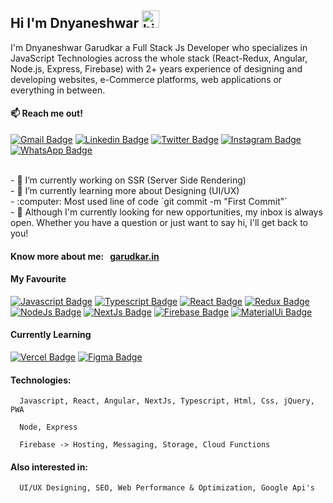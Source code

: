 ## Hi I'm Dnyaneshwar <img src="https://user-images.githubusercontent.com/1303154/88677602-1635ba80-d120-11ea-84d8-d263ba5fc3c0.gif" width="28px" alt="hi">

I'm Dnyaneshwar Garudkar a Full Stack Js Developer who specializes in JavaScript Technologies across the whole stack (React-Redux, Angular, Node.js, Express, Firebase) with 2+ years experience of designing and developing websites, e-Commerce platforms, web applications or everything in between.

#### :mailbox: Reach me out!

[![Gmail Badge](https://img.shields.io/badge/Gmail-D14836?style=for-the-badge&logo=gmail&logoColor=white)](mailto:garudkardnyaneshwar@gmail.com)
[![Linkedin Badge](https://img.shields.io/badge/linkedin-%230077B5.svg?&style=for-the-badge&logo=linkedin&logoColor=white)](https://www.linkedin.com/in/dnyaneshwar-garudkar)
[![Twitter Badge](https://img.shields.io/badge/<handle>-%231DA1F2.svg?&style=for-the-badge&logo=Twitter&logoColor=white)](https://twitter.com/GarudkarD?s=08)
[![Instagram Badge](https://img.shields.io/badge/<handle>-%23E4405F.svg?&style=for-the-badge&logo=Instagram&logoColor=white)](https://www.instagram.com/danny_4884_)
[![WhatsApp Badge](https://img.shields.io/badge/WhatsApp-25D366?style=for-the-badge&logo=whatsapp&logoColor=white)](https://wa.me/7507832247)

<!--
<div style="display: inline-block;">
    <div style="display: inline-block;">
            <a target="_blank" href="mailto:garudkardnyaneshwar@gmail.com">
                   <img alt="Gmail URL" src="https://img.shields.io/twitter/url?color=de6f5a&label=garudkardnyaneshwar&logo=gmail&logoColor=de6f5a&style=flat-square&url=https%3A%2F%2Fmailto%3Agarudkardnyaneshwar%40gmail.com">
            </a>
      </div>
      <div style="display: inline-block;">
            <a target="_blank" href="https://www.linkedin.com/in/dnyaneshwar-garudkar">
                  <img alt="Linkedin URL" src="https://img.shields.io/twitter/url?color=1ca0f1&label=Dnyaneshwar&logo=linkedin&logoColor=1ca0f1&style=flat-square&url=https%3A%2F%2Ftwitter.com%2FGarudkarD%3Fs%3D08">
            </a>
      </div>
      <div style="display: inline-block;">
            <a target="_blank" href="https://twitter.com/GarudkarD?s=08">
                  <img alt="Twitter URL" src="https://img.shields.io/twitter/url?color=1ca0f1&label=%40GarudkarD&logo=twitter&style=flat-square&url=https%3A%2F%2Ftwitter.com%2FGarudkarD%3Fs%3D08">
            </a>
      </div>
      <div style="display: inline-block;">
            <a target="_blank" href="https://www.instagram.com/danny_4884_">
                  <img alt="Instagram URL" src="https://img.shields.io/twitter/url?color=e84393&label=%40danny&logo=instagram&logoColor=e84393&style=flat-square&url=https%3A%2F%2Fwww.instagram.com%2Fhttps%3A%2F%2Fwww.instagram.com%2Fdanny_4884_%2F">
            </a>
      </div>
</div> -->
<br/>
- 🔭 I’m currently working on SSR (Server Side Rendering)
<br/>
- 🌱 I’m currently learning more about Designing (UI/UX)
<br/>
- :computer: Most used line of code `git commit -m "First Commit"`
<br/>
- 🤔 Although I'm currently looking for new opportunities, my inbox is always open. Whether you have a question or just want to say hi, I'll get back to you!

#### Know more about me: &nbsp; <a href="https://garudkar.in">garudkar.in</a>

#### My Favourite

[![Javascript Badge](https://img.shields.io/badge/javascript-%23323330.svg?&style=for-the-badge&logo=javascript&logoColor=%23F7DF1E)](#) [![Typescript Badge](https://img.shields.io/badge/typescript-%23007ACC.svg?&style=for-the-badge&logo=typescript&logoColor=white)](#) [![React Badge](https://img.shields.io/badge/react-%2320232a.svg?&style=for-the-badge&logo=react&logoColor=%2361DAFB)](#) [![Redux Badge](https://img.shields.io/badge/redux-%23593d88.svg?&style=for-the-badge&logo=redux&logoColor=white)](#) [![NodeJs Badge](https://img.shields.io/badge/node.js-%2343853D.svg?&style=for-the-badge&logo=node.js&logoColor=white)](#) [![NextJs Badge](https://img.shields.io/badge/nextjs-%23000000.svg?&style=for-the-badge&logo=next.js&logoColor=white)](#) [![Firebase Badge](https://img.shields.io/badge/firebase-%23039BE5.svg?&style=for-the-badge&logo=firebase)](#) [![MaterialUi Badge](https://img.shields.io/badge/materialui-%230081CB.svg?&style=for-the-badge&logo=material-ui&logoColor=white)](#)

#### Currently Learning

[![Vercel Badge](https://img.shields.io/badge/vercel-%23000000.svg?&style=for-the-badge&logo=vercel&logoColor=white)](#) [![Figma Badge](https://img.shields.io/badge/figma-%23F24E1E.svg?&style=for-the-badge&logo=figma&logoColor=white)](#)

#### Technologies:

      Javascript, React, Angular, NextJs, Typescript, Html, Css, jQuery, PWA

      Node, Express

      Firebase -> Hosting, Messaging, Storage, Cloud Functions

#### Also interested in:

      UI/UX Designing, SEO, Web Performance & Optimization, Google Api's
